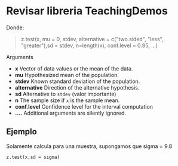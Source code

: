 # Revisar libreria TeachingDemos
Donde:

 > z.test(x, mu = 0, stdev, alternative = c("two.sided", "less", "greater"),sd = stdev, n=length(x), conf.level = 0.95, ...)
 
 Arguments
 - **x** Vector of data values or the mean of the data.
 - **mu** Hypothesized mean of the population.
 - **stdev** Known standard deviation of the population.
 - **alternative** Direction of the alternative hypothesis.
 - **sd** Alternative to `stdev` (valor importante)
 - **n** The sample size if `x` is the sample mean.
 - **conf.level** Confidence level for the interval computation
 - **....** Additional arguments are silently ignored.
 
 
 ## Ejemplo
 
 Solamente calcula para una muestra, supongamos que sigma = 9.8
 
 `z.test(x,sd = sigma)`
